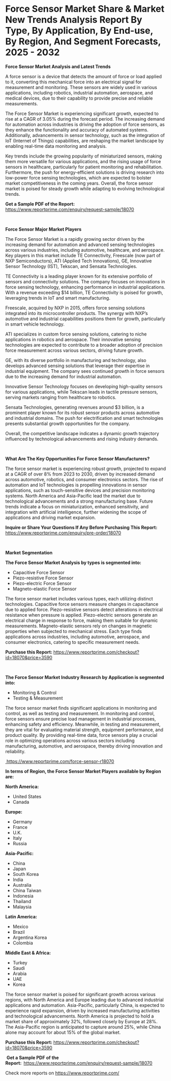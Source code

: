 <p><h1>Force Sensor Market Share & Market New Trends Analysis Report By Type, By Application, By End-use, By Region, And Segment Forecasts, 2025 - 2032</h1></p><p><strong>Force Sensor Market Analysis and Latest Trends</strong></p>
<p><p>A force sensor is a device that detects the amount of force or load applied to it, converting this mechanical force into an electrical signal for measurement and monitoring. These sensors are widely used in various applications, including robotics, industrial automation, aerospace, and medical devices, due to their capability to provide precise and reliable measurements.</p><p>The Force Sensor Market is experiencing significant growth, expected to rise at a CAGR of 3.05% during the forecast period. The increasing demand for automation across industries is driving the adoption of force sensors, as they enhance the functionality and accuracy of automated systems. Additionally, advancements in sensor technology, such as the integration of IoT (Internet of Things) capabilities, are reshaping the market landscape by enabling real-time data monitoring and analysis.</p><p>Key trends include the growing popularity of miniaturized sensors, making them more versatile for various applications, and the rising usage of force sensors in healthcare, particularly for patient monitoring and rehabilitation. Furthermore, the push for energy-efficient solutions is driving research into low-power force sensing technologies, which are expected to bolster market competitiveness in the coming years. Overall, the force sensor market is poised for steady growth while adapting to evolving technological trends.</p></p>
<p><strong>Get a Sample PDF of the Report:&nbsp;</strong> <a href="https://www.reportprime.com/enquiry/request-sample/18070?utm_campaign=3002&utm_medium=2&utm_source=Github&utm_content=ia&utm_term=18032025&utm_id=force-sensor">https://www.reportprime.com/enquiry/request-sample/18070</a></p>
<p>&nbsp;</p>
<p><strong>Force Sensor Major Market Players</strong></p>
<p><p>The Force Sensor Market is a rapidly growing sector driven by the increasing demand for automation and advanced sensing technologies across various industries, including automotive, healthcare, and aerospace. Key players in this market include TE Connectivity, Freescale (now part of NXP Semiconductors), ATI (Applied Tech Innovations), GE, Innovative Sensor Technology (IST), Tekscan, and Sensata Technologies.</p><p>TE Connectivity is a leading player known for its extensive portfolio of sensors and connectivity solutions. The company focuses on innovations in force sensing technology, enhancing performance in industrial applications. With a revenue exceeding $14 billion, TE Connectivity is poised for growth, leveraging trends in IoT and smart manufacturing.</p><p>Freescale, acquired by NXP in 2015, offers force sensing solutions integrated into its microcontroller products. The synergy with NXP’s automotive and industrial capabilities positions them for growth, particularly in smart vehicle technology.</p><p>ATI specializes in custom force sensing solutions, catering to niche applications in robotics and aerospace. Their innovative sensing technologies are expected to contribute to a broader adoption of precision force measurement across various sectors, driving future growth.</p><p>GE, with its diverse portfolio in manufacturing and technology, also develops advanced sensing solutions that leverage their expertise in industrial equipment. The company sees continued growth in force sensors due to the increasing demand for industrial automation.</p><p>Innovative Sensor Technology focuses on developing high-quality sensors for various applications, while Tekscan leads in tactile pressure sensors, serving markets ranging from healthcare to robotics.</p><p>Sensata Technologies, generating revenues around $3 billion, is a prominent player known for its robust sensor products across automotive and industrial domains. The push for electrification and smart technologies presents substantial growth opportunities for the company.</p><p>Overall, the competitive landscape indicates a dynamic growth trajectory influenced by technological advancements and rising industry demands.</p></p>
<p>&nbsp;</p>
<p><strong>What Are The Key Opportunities For Force Sensor Manufacturers?</strong></p>
<p><p>The force sensor market is experiencing robust growth, projected to expand at a CAGR of over 8% from 2023 to 2030, driven by increased demand across automotive, robotics, and consumer electronics sectors. The rise of automation and IoT technologies is propelling innovations in sensor applications, such as touch-sensitive devices and precision monitoring systems. North America and Asia-Pacific lead the market due to technological advancements and a strong manufacturing base. Future trends indicate a focus on miniaturization, enhanced sensitivity, and integration with artificial intelligence, further widening the scope of applications and driving market expansion.</p></p>
<p><strong>Inquire or Share Your Questions If Any Before Purchasing This Report:</strong> <a href="https://www.reportprime.com/enquiry/pre-order/18070?utm_campaign=3002&utm_medium=2&utm_source=Github&utm_content=ia&utm_term=18032025&utm_id=force-sensor">https://www.reportprime.com/enquiry/pre-order/18070</a></p>
<p>&nbsp;</p>
<p><strong>Market Segmentation</strong></p>
<p><strong>The Force Sensor Market Analysis by types is segmented into:</strong></p>
<p><ul><li>Capacitive Force Sensor</li><li>Piezo-resistive Force Sensor</li><li>Piezo-electric Force Sensor</li><li>Magneto-elastic Force Sensor</li></ul></p>
<p><p>The force sensor market includes various types, each utilizing distinct technologies. Capacitive force sensors measure changes in capacitance due to applied force. Piezo-resistive sensors detect alterations in electrical resistance when pressure is applied. Piezo-electric sensors generate an electrical charge in response to force, making them suitable for dynamic measurements. Magneto-elastic sensors rely on changes in magnetic properties when subjected to mechanical stress. Each type finds applications across industries, including automotive, aerospace, and consumer electronics, catering to specific measurement needs.</p></p>
<p><strong>Purchase this Report:&nbsp;</strong><a href="https://www.reportprime.com/checkout?id=18070&price=3590&utm_campaign=3002&utm_medium=2&utm_source=Github&utm_content=ia&utm_term=18032025&utm_id=force-sensor">https://www.reportprime.com/checkout?id=18070&price=3590</a></p>
<p>&nbsp;</p>
<p><strong>The Force Sensor Market Industry Research by Application is segmented into:</strong></p>
<p><ul><li>Monitoring & Control</li><li>Testing & Measurement</li></ul></p>
<p><p>The force sensor market finds significant applications in monitoring and control, as well as testing and measurement. In monitoring and control, force sensors ensure precise load management in industrial processes, enhancing safety and efficiency. Meanwhile, in testing and measurement, they are vital for evaluating material strength, equipment performance, and product quality. By providing real-time data, force sensors play a crucial role in optimizing operations across various sectors including manufacturing, automotive, and aerospace, thereby driving innovation and reliability.</p></p>
<p><a href="https://www.reportprime.com/force-sensor-r18070?utm_campaign=3002&utm_medium=2&utm_source=Github&utm_content=ia&utm_term=18032025&utm_id=force-sensor">&nbsp;https://www.reportprime.com/force-sensor-r18070</a></p>
<p><strong>In terms of Region, the Force Sensor Market Players available by Region are:</strong></p>
<p>
    <p> <strong> North America: </strong>
        <ul>
            <li>United States</li>
            <li>Canada</li>
        </ul>
        </p> 
    <p> <strong> Europe: </strong>
        <ul>
            <li>Germany</li>
            <li>France</li>
            <li>U.K.</li>
            <li>Italy</li>
            <li>Russia</li>
        </ul>
        </p> 
    <p> <strong> Asia-Pacific: </strong>
        <ul>
            <li>China</li>
            <li>Japan</li>
            <li>South Korea</li>
            <li>India</li>
            <li>Australia</li>
            <li>China Taiwan</li>
            <li>Indonesia</li>
            <li>Thailand</li>
            <li>Malaysia</li>
        </ul>
        </p> 
    <p> <strong> Latin America: </strong>
        <ul>
            <li>Mexico</li>
            <li>Brazil</li>
            <li>Argentina Korea</li>
            <li>Colombia</li>
        </ul>
        </p> 
    <p> <strong> Middle East & Africa: </strong>
        <ul>
            <li>Turkey</li>
            <li>Saudi</li>
            <li>Arabia</li>
            <li>UAE</li>
            <li>Korea</li>
        </ul>
    </p>
    </p>
<p><p>The force sensor market is poised for significant growth across various regions, with North America and Europe leading due to advanced industrial applications and automation. Asia-Pacific, particularly China, is expected to experience rapid expansion, driven by increased manufacturing activities and technological advancements. North America is projected to hold a market share of approximately 32%, followed closely by Europe at 28%. The Asia-Pacific region is anticipated to capture around 25%, while China alone may account for about 15% of the global market.</p></p>
<p><strong>Purchase this Report: </strong><a href="https://www.reportprime.com/checkout?id=18070&price=3590&utm_campaign=3002&utm_medium=2&utm_source=Github&utm_content=ia&utm_term=18032025&utm_id=force-sensor">https://www.reportprime.com/checkout?id=18070&price=3590</a></p>
<p>&nbsp;<strong>Get a Sample PDF of the Report:&nbsp;&nbsp;</strong><a href="https://www.reportprime.com/enquiry/request-sample/18070?utm_campaign=3002&utm_medium=2&utm_source=Github&utm_content=ia&utm_term=18032025&utm_id=force-sensor">https://www.reportprime.com/enquiry/request-sample/18070</a></p>
<p><strong></strong></p>
<p>Check more reports on <a href="https://www.reportprime.com/?utm_campaign=3002&utm_medium=2&utm_source=Github&utm_content=ia&utm_term=18032025&utm_id=force-sensor">https://www.reportprime.com/</a></p>